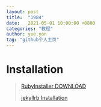 ```yaml
---
layout: post
title:  "1984"
date:   2021-05-01 10:00:00 +0800
categories: "教程"
author: yue.yan
tag: "github个人主页"
---
```


# Installation
> [RubyInstaller DOWNLOAD](https://github.com/oneclick/rubyinstaller2/releases/download/RubyInstaller-2.7.3-1/rubyinstaller-devkit-2.7.3-1-x64.exe)
> 
> [jekyllrb Installation](https://jekyllrb.com/docs/installation/windows/)
